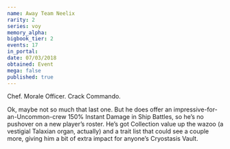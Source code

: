 ```yaml
---
name: Away Team Neelix
rarity: 2
series: voy
memory_alpha:
bigbook_tier: 2
events: 17
in_portal:
date: 07/03/2018
obtained: Event
mega: false
published: true
---
```


Chef. Morale Officer. Crack Commando.

Ok, maybe not so much that last one. But he does offer an impressive-for-an-Uncommon-crew 150% Instant Damage in Ship Battles, so he’s no pushover on a new player’s roster. He’s got Collection value up the wazoo (a vestigial Talaxian organ, actually) and a trait list that could see a couple more, giving him a bit of extra impact for anyone’s Cryostasis Vault.
